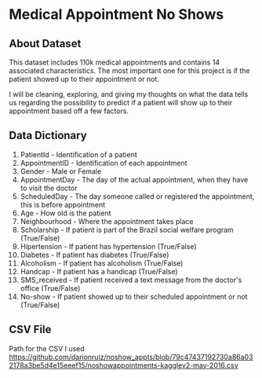 # Medical Appointment No Shows

## About Dataset
This dataset includes 110k medical appointments and contains 14 associated characteristics. The most important one for this project is if the patient showed up to their appointment or not.

I will be cleaning, exploring, and giving my thoughts on what the data tells us regarding the possibility to predict if a patient will show up to their appointment based off a few factors.

## Data Dictionary
1. PatientId - Identification of a patient
2. AppointmentID - Identification of each appointment
3. Gender - Male or Female
4. AppointmentDay - The day of the actual appointment, when they have to visit the doctor
5. ScheduledDay - The day someone called or registered the appointment, this is before appointment
6. Age - How old is the patient
7. Neighbourhood - Where the appointment takes place
8. Scholarship - If patient is part of the Brazil social welfare program (True/False)
9. Hipertension - If patient has hypertension (True/False)
10. Diabetes - If patient has diabetes (True/False)
11. Alcoholism - If patient has alcoholism (True/False)
12. Handcap - If patient has a handicap (True/False)
13. SMS_received - If patient received a text message from the doctor's office (True/False)
14. No-show - If patient showed up to their scheduled appointment or not (True/False)

## CSV File
Path for the CSV I used <https://github.com/darionruiz/noshow_appts/blob/79c47437192730a86a032178a3be5d4e15eeef15/noshowappointments-kagglev2-may-2016.csv><here>
